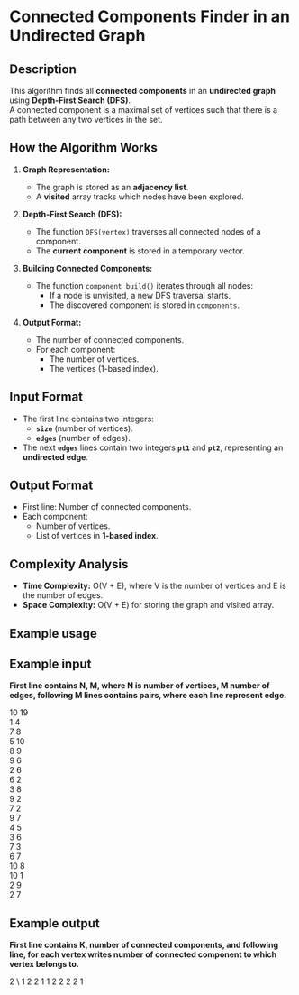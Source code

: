 # Connected Components Finder in an Undirected Graph

## Description
This algorithm finds all **connected components** in an **undirected graph** using **Depth-First Search (DFS)**.  
A connected component is a maximal set of vertices such that there is a path between any two vertices in the set.

## How the Algorithm Works

1. **Graph Representation:**
   - The graph is stored as an **adjacency list**.
   - A **visited** array tracks which nodes have been explored.

2. **Depth-First Search (DFS):**
   - The function `DFS(vertex)` traverses all connected nodes of a component.
   - The **current component** is stored in a temporary vector.

3. **Building Connected Components:**
   - The function `component_build()` iterates through all nodes:
     - If a node is unvisited, a new DFS traversal starts.
     - The discovered component is stored in `components`.

4. **Output Format:**
   - The number of connected components.
   - For each component:
     - The number of vertices.
     - The vertices (1-based index).

## Input Format
- The first line contains two integers:
  - **`size`** (number of vertices).
  - **`edges`** (number of edges).
- The next **`edges`** lines contain two integers **`pt1`** and **`pt2`**, representing an **undirected edge**.

## Output Format
- First line: Number of connected components.
- Each component:
  - Number of vertices.
  - List of vertices in **1-based index**.

## Complexity Analysis
- **Time Complexity:** O(V + E), where V is the number of vertices and E is the number of edges.
- **Space Complexity:** O(V + E) for storing the graph and visited array.

## Example usage ##

## Example input ##
**First line contains N, M, where N is number of vertices, M number of edges, following M lines contains pairs, where each line represent edge.**

10 19 \
1 4 \
7 8 \
5 10 \
8 9 \
9 6 \
2 6 \
6 2 \
3 8 \
9 2 \
7 2 \
9 7 \
4 5 \
3 6 \
7 3 \
6 7 \
10 8 \
10 1 \
2 9 \
2 7
## Example output ##
**First line contains K, number of connected components, and following line, for each vertex writes number of connected component to which vertex belongs to.** 

2 \ 
1 2 2 1 1 2 2 2 2 1
